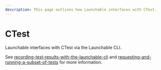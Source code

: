 ```yaml
---
description: This page outlines how Launchable interfaces with CTest.
---
```


# CTest

Launchable interfaces with CTest via the Launchable CLI.

See [recording-test-results-with-the-launchable-cli](../../sending-data-to-launchable/using-the-launchable-cli/recording-test-results-with-the-launchable-cli/ "mention") and [requesting-and-running-a-subset-of-tests](../../features/predictive-test-selection/requesting-and-running-a-subset-of-tests/requesting-and-running-a-subset-of-tests/ "mention") for more information.
